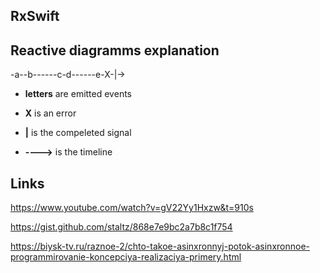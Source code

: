 ## RxSwift 

## Reactive diagramms explanation 

-a--b------c-d------e-X-|->

- **letters** are emitted events

- **X** is an error

- **|** is the compeleted signal 

- **---->** is the timeline 

## Links 
https://www.youtube.com/watch?v=gV22Yy1Hxzw&t=910s

https://gist.github.com/staltz/868e7e9bc2a7b8c1f754

https://biysk-tv.ru/raznoe-2/chto-takoe-asinxronnyj-potok-asinxronnoe-programmirovanie-koncepciya-realizaciya-primery.html

